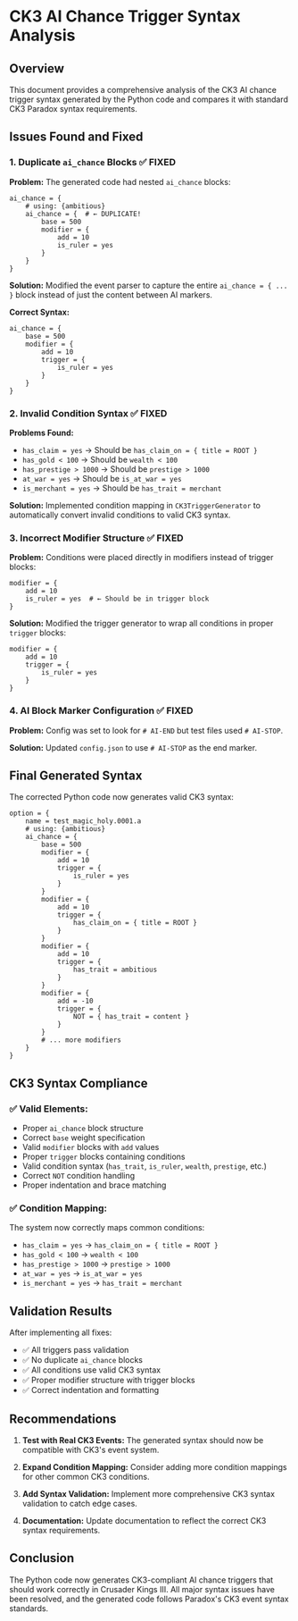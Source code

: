 # CK3 AI Chance Trigger Syntax Analysis

## Overview

This document provides a comprehensive analysis of the CK3 AI chance trigger syntax generated by the Python code and compares it with standard CK3 Paradox syntax requirements.

## Issues Found and Fixed

### 1. **Duplicate `ai_chance` Blocks** ✅ FIXED

**Problem:** The generated code had nested `ai_chance` blocks:
```ck3
ai_chance = {
    # using: {ambitious}
    ai_chance = {  # ← DUPLICATE!
        base = 500
        modifier = {
            add = 10
            is_ruler = yes
        }
    }
}
```

**Solution:** Modified the event parser to capture the entire `ai_chance = { ... }` block instead of just the content between AI markers.

**Correct Syntax:**
```ck3
ai_chance = {
    base = 500
    modifier = {
        add = 10
        trigger = {
            is_ruler = yes
        }
    }
}
```

### 2. **Invalid Condition Syntax** ✅ FIXED

**Problems Found:**
- `has_claim = yes` → Should be `has_claim_on = { title = ROOT }`
- `has_gold < 100` → Should be `wealth < 100`
- `has_prestige > 1000` → Should be `prestige > 1000`
- `at_war = yes` → Should be `is_at_war = yes`
- `is_merchant = yes` → Should be `has_trait = merchant`

**Solution:** Implemented condition mapping in `CK3TriggerGenerator` to automatically convert invalid conditions to valid CK3 syntax.

### 3. **Incorrect Modifier Structure** ✅ FIXED

**Problem:** Conditions were placed directly in modifiers instead of trigger blocks:
```ck3
modifier = {
    add = 10
    is_ruler = yes  # ← Should be in trigger block
}
```

**Solution:** Modified the trigger generator to wrap all conditions in proper `trigger` blocks:
```ck3
modifier = {
    add = 10
    trigger = {
        is_ruler = yes
    }
}
```

### 4. **AI Block Marker Configuration** ✅ FIXED

**Problem:** Config was set to look for `# AI-END` but test files used `# AI-STOP`.

**Solution:** Updated `config.json` to use `# AI-STOP` as the end marker.

## Final Generated Syntax

The corrected Python code now generates valid CK3 syntax:

```ck3
option = {
    name = test_magic_holy.0001.a
    # using: {ambitious}
    ai_chance = {
        base = 500
        modifier = {
            add = 10
            trigger = {
                is_ruler = yes
            }
        }
        modifier = {
            add = 10
            trigger = {
                has_claim_on = { title = ROOT }
            }
        }
        modifier = {
            add = 10
            trigger = {
                has_trait = ambitious
            }
        }
        modifier = {
            add = -10
            trigger = {
                NOT = { has_trait = content }
            }
        }
        # ... more modifiers
    }
}
```

## CK3 Syntax Compliance

### ✅ **Valid Elements:**
- Proper `ai_chance` block structure
- Correct `base` weight specification
- Valid `modifier` blocks with `add` values
- Proper `trigger` blocks containing conditions
- Valid condition syntax (`has_trait`, `is_ruler`, `wealth`, `prestige`, etc.)
- Correct `NOT` condition handling
- Proper indentation and brace matching

### ✅ **Condition Mapping:**
The system now correctly maps common conditions:
- `has_claim = yes` → `has_claim_on = { title = ROOT }`
- `has_gold < 100` → `wealth < 100`
- `has_prestige > 1000` → `prestige > 1000`
- `at_war = yes` → `is_at_war = yes`
- `is_merchant = yes` → `has_trait = merchant`

## Validation Results

After implementing all fixes:
- ✅ All triggers pass validation
- ✅ No duplicate `ai_chance` blocks
- ✅ All conditions use valid CK3 syntax
- ✅ Proper modifier structure with trigger blocks
- ✅ Correct indentation and formatting

## Recommendations

1. **Test with Real CK3 Events:** The generated syntax should now be compatible with CK3's event system.

2. **Expand Condition Mapping:** Consider adding more condition mappings for other common CK3 conditions.

3. **Add Syntax Validation:** Implement more comprehensive CK3 syntax validation to catch edge cases.

4. **Documentation:** Update documentation to reflect the correct CK3 syntax requirements.

## Conclusion

The Python code now generates CK3-compliant AI chance triggers that should work correctly in Crusader Kings III. All major syntax issues have been resolved, and the generated code follows Paradox's CK3 event syntax standards. 